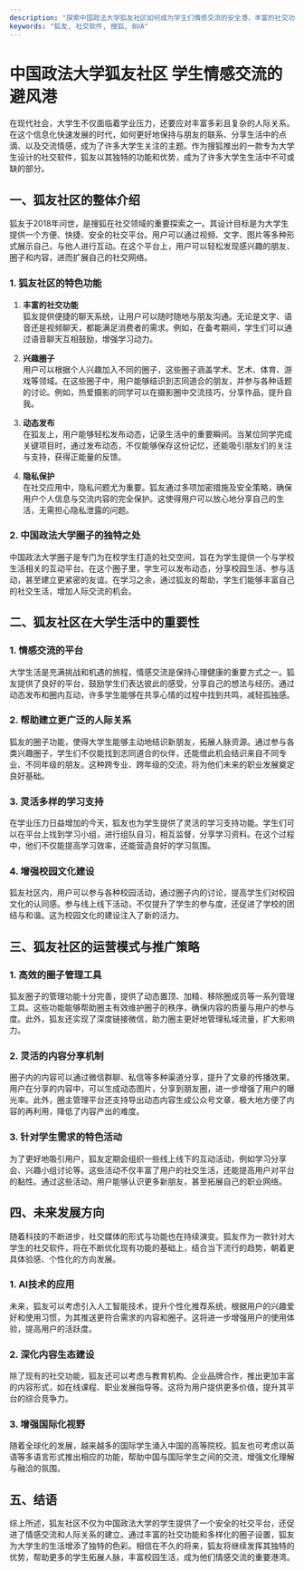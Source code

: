 ```yaml
---
description: "探索中国政法大学狐友社区如何成为学生们情感交流的安全港，丰富的社交功能和圈子为大学生活增添色彩。"
keywords: "狐友, 社交软件, 搜狐, BUA"
---
```

# 中国政法大学狐友社区 学生情感交流的避风港

在现代社会，大学生不仅面临着学业压力，还要应对丰富多彩且复杂的人际关系。在这个信息化快速发展的时代，如何更好地保持与朋友的联系、分享生活中的点滴、以及交流情感，成为了许多大学生关注的主题。作为搜狐推出的一款专为大学生设计的社交软件，狐友以其独特的功能和优势，成为了许多大学生生活中不可或缺的部分。

## 一、狐友社区的整体介绍

狐友于2018年问世，是搜狐在社交领域的重要探索之一。其设计目标是为大学生提供一个方便、快捷、安全的社交平台。用户可以通过视频、文字、图片等多种形式展示自己，与他人进行互动。在这个平台上，用户可以轻松发现感兴趣的朋友、圈子和内容，进而扩展自己的社交网络。

### 1. 狐友社区的特色功能

1. **丰富的社交功能**  
   狐友提供便捷的聊天系统，让用户可以随时随地与朋友沟通。无论是文字、语音还是视频聊天，都能满足消费者的需求。例如，在备考期间，学生们可以通过语音聊天互相鼓励，增强学习动力。

2. **兴趣圈子**  
   用户可以根据个人兴趣加入不同的圈子，这些圈子涵盖学术、艺术、体育、游戏等领域。在这些圈子中，用户能够结识到志同道合的朋友，并参与各种话题的讨论。例如，热爱摄影的同学可以在摄影圈中交流技巧，分享作品，提升自我。

3. **动态发布**  
   在狐友上，用户能够轻松发布动态，记录生活中的重要瞬间。当某位同学完成关键项目时，通过发布动态，不仅能够保存这份记忆，还能吸引朋友们的关注与支持，获得正能量的反馈。

4. **隐私保护**  
   在社交应用中，隐私问题尤为重要。狐友通过多项加密措施及安全策略，确保用户个人信息与交流内容的完全保护。这使得用户可以放心地分享自己的生活，无需担心隐私泄露的问题。

### 2. 中国政法大学圈子的独特之处

中国政法大学圈子是专门为在校学生打造的社交空间，旨在为学生提供一个与学校生活相关的互动平台。在这个圈子里，学生可以发布动态，分享校园生活、参与活动，甚至建立更紧密的友谊。在学习之余，通过狐友的帮助，学生们能够丰富自己的社交生活，增加人际交流的机会。

## 二、狐友社区在大学生活中的重要性

### 1. 情感交流的平台

大学生活是充满挑战和机遇的旅程，情感交流是保持心理健康的重要方式之一。狐友提供了良好的平台，鼓励学生们表达彼此的感受，分享自己的想法与经历。通过动态发布和圈内互动，许多学生能够在共享心情的过程中找到共鸣，减轻孤独感。

### 2. 帮助建立更广泛的人际关系

狐友的圈子功能，使得大学生能够主动地结识新朋友，拓展人脉资源。通过参与各类兴趣圈子，学生们不仅能找到志同道合的伙伴，还能借此机会结识来自不同专业、不同年级的朋友。这种跨专业、跨年级的交流，将为他们未来的职业发展奠定良好基础。

### 3. 灵活多样的学习支持

在学业压力日益增加的今天，狐友也为学生提供了灵活的学习支持功能。学生们可以在平台上找到学习小组，进行组队自习，相互监督，分享学习资料。在这个过程中，他们不仅能提高学习效率，还能营造良好的学习氛围。

### 4. 增强校园文化建设

狐友社区内，用户可以参与各种校园活动，通过圈子内的讨论，提高学生们对校园文化的认同感。参与线上线下活动，不仅提升了学生的参与度，还促进了学校的团结与和谐。这为校园文化的建设注入了新的活力。

## 三、狐友社区的运营模式与推广策略

### 1. 高效的圈子管理工具

狐友圈子的管理功能十分完善，提供了动态置顶、加精、移除圈成员等一系列管理工具。这些功能能够帮助圈主有效维护圈子的秩序，确保内容的质量与用户的参与度。此外，狐友还实现了深度链接微信，助力圈主更好地管理私域流量，扩大影响力。

### 2. 灵活的内容分享机制

圈子内的内容可以通过微信群聊、私信等多种渠道分享，提升了文章的传播效果。用户在分享的内容中，可以生成动态图片，分享到朋友圈，进一步增强了用户的曝光率。此外，圈主管理平台还支持导出动态内容生成公众号文章，极大地方便了内容的再利用，降低了内容产出的难度。

### 3. 针对学生需求的特色活动

为了更好地吸引用户，狐友定期会组织一些线上线下的互动活动，例如学习分享会、兴趣小组讨论等。这些活动不仅丰富了用户的社交生活，还能提高用户对平台的黏性。通过这些活动，用户能够认识更多新朋友，甚至拓展自己的职业网络。

## 四、未来发展方向

随着科技的不断进步，社交媒体的形式与功能也在持续演变。狐友作为一款针对大学生的社交软件，将在不断优化现有功能的基础上，结合当下流行的趋势，朝着更具体验感、个性化的方向发展。

### 1. AI技术的应用

未来，狐友可以考虑引入人工智能技术，提升个性化推荐系统，根据用户的兴趣爱好和使用习惯，为其推送更符合需求的内容和圈子。这将进一步增强用户的使用体验，提高用户的活跃度。

### 2. 深化内容生态建设

除了现有的社交功能，狐友还可以考虑与教育机构、企业品牌合作，推出更加丰富的内容形式，如在线课程、职业发展指导等。这将为用户提供更多价值，提升其平台的综合竞争力。

### 3. 增强国际化视野

随着全球化的发展，越来越多的国际学生涌入中国的高等院校。狐友也可考虑以英语等多语言形式推出相应的功能，帮助中国与国际学生之间的交流，增强文化理解与融洽的氛围。

## 五、结语

综上所述，狐友社区不仅为中国政法大学的学生提供了一个安全的社交平台，还促进了情感交流和人际关系的建立。通过丰富的社交功能和多样化的圈子设置，狐友为大学生的生活增添了独特的色彩。相信在不久的将来，狐友将继续发挥其独特的优势，帮助更多的学生拓展人脉，丰富校园生活，成为他们情感交流的重要港湾。
